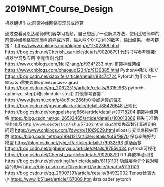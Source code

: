 # 2019NMT_Course_Design
机器翻译作业:前馈神经网络实现异或运算

通过查看吴恩达老师的机器学习视频，自己想出了一点解决方法，使用比较简单的前馈神经网络实现简单的异或运算，输入两个0-7之间的数字，输出结果。
参考链接：
https://www.cnblogs.com/ddpeng/p/11302368.html 
https://blog.csdn.net/Cherish_x/article/details/90208791
代码书写参考链接:
机器学习及应用 李克清 时允田
https://www.cnblogs.com/NeilZhang/p/9347233.html 前馈神经网络
https://www.cnblogs.com/chaoguo1234/p/9130385.html  Python中除法:/和//
https://blog.csdn.net/xiaoxifei/article/details/83474724 Pytorch 为什么每一轮batch需要设置optimizer.zero_grad
https://blog.csdn.net/qq_20622615/article/details/83150963 pytorch-optimizer.step()和scheduler.step()
其他参考链接：
https://www.jianshu.com/p/8d51bc266fb0 异或运算的性质
https://blog.csdn.net/guyuealian/article/details/88426648  正则化
https://blog.csdn.net/rongpeisheng666/article/details/90718204 前馈神经网络
https://blog.csdn.net/qq_26593465/article/details/100013366 损失与准确率的关系
http://www.seotest.cn/jishu/57263.html 交叉熵损失函数计算遇到的问题
https://www.cnblogs.com/jfdwd/p/11069029.html nlloss与交叉熵损失函数
https://blog.csdn.net/hao1994121/article/details/84679970 保存训练好的模型
https://blog.csdn.net/tyhj_sf/article/details/79932893 激活函数
https://blog.csdn.net/bigbennyguo/article/details/87956434 pytroch可视化
https://blog.csdn.net/Cherish_x/article/details/90208791 0 1 异或神经网络
https://blog.csdn.net/oliverkingli/article/details/81131103 隐藏层单元个数对精度的影响
https://blog.csdn.net/OliverkingLi/article/details/81131103 
https://blog.csdn.net/qq_29007291/article/details/84932002 Tensor比较大小
https://www.jb51.net/article/167009.htm dataloader pytorch
